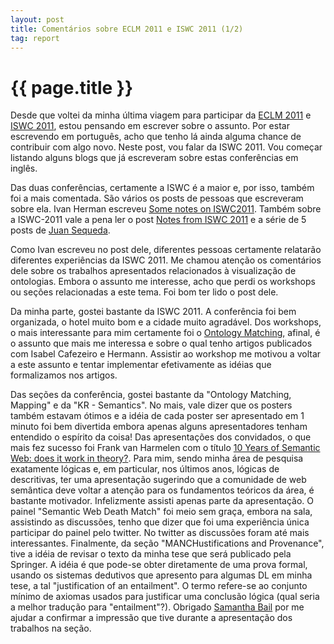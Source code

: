 ```yaml
---
layout: post
title: Comentários sobre ECLM 2011 e ISWC 2011 (1/2)
tag: report
---
```


{{ page.title }}
================

Desde que voltei da minha última viagem para participar da
[ECLM 2011](http://weitz.de/eclm2011/) e
[ISWC 2011](http://iswc2011.semanticweb.org/), estou pensando em
escrever sobre o assunto. Por estar escrevendo em português, acho que
tenho lá ainda alguma chance de contribuir com algo novo. Neste post,
vou falar da ISWC 2011. Vou começar listando alguns blogs que já
escreveram sobre estas conferências em inglês.

Das duas conferências, certamente a ISWC é a maior e, por isso, também
foi a mais comentada. São vários os posts de pessoas que escreveram
sobre ela. Ivan Herman escreveu
[Some notes on ISWC2011](http://ivan-herman.name/2011/11/02/some-notes-on-iswc2011.../).
Também sobre a ISWC-2011 vale a pena ler o post
[Notes from ISWC 2011](http://blog.phenoscape.org/2011/11/03/notes-from-iswc-2011/)
e a série de 5 posts de
[Juan Sequeda](http://semanticweb.com/report-from-day-1-at-iswc_b24150).

Como Ivan escreveu no post dele, diferentes pessoas certamente
relatarão diferentes experiências da ISWC 2011. Me chamou atenção os
comentários dele sobre os trabalhos apresentados relacionados à
visualização de ontologias. Embora o assunto me interesse, acho que
perdi os workshops ou seções relacionadas a este tema. Foi bom ter
lido o post dele.

Da minha parte, gostei bastante da ISWC 2011. A conferência foi bem
organizada, o hotel muito bom e a cidade muito agradável. Dos
workshops, o mais interessante para mim certamente foi o
[Ontology Matching](http://www.om2011.ontologymatching.org/), afinal,
é o assunto que mais me interessa e sobre o qual tenho artigos
publicados com Isabel Cafezeiro e Hermann. Assistir ao workshop me
motivou a voltar a este assunto e tentar implementar efetivamente as
idéias que formalizamos nos artigos. 

Das seções da conferência, gostei bastante da "Ontology Matching,
Mapping" e da "KR - Semantics". No mais, vale dizer que os posters
também estavam ótimos e a idéia de cada poster ser apresentado em 1
minuto foi bem divertida embora apenas alguns apresentadores tenham
entendido o espírito da coisa! Das apresentações dos convidados, o que
mais fez sucesso foi Frank van Harmelen com o título
[10 Years of Semantic Web: does it work in theory?](http://www.cs.vu.nl/~frankh/spool/ISWC2011Keynote/).
Para mim, sendo minha área de pesquisa exatamente lógicas e, em
particular, nos últimos anos, lógicas de descritivas, ter uma
apresentação sugerindo que a comunidade de web semântica deve voltar a
atenção para os fundamentos teóricos da área, é bastante motivador.
Infelizmente assisti apenas parte da apresentação. O painel "Semantic
Web Death Match" foi meio sem graça, embora na sala, assistindo as
discussões, tenho que dizer que foi uma experiência única participar
do painel pelo twitter. No twitter as discussões foram até mais
interessantes. Finalmente, da seção "MANCHustifications and
Provenance", tive a idéia de revisar o texto da minha tese que será
publicado pela Springer. A idéia é que pode-se obter diretamente de
uma prova formal, usando os sistemas dedutivos que apresento para
algumas DL em minha tese, a tal "justification of an entailment". O
termo refere-se ao conjunto mínimo de axiomas usados para justificar
uma conclusão lógica (qual seria a melhor tradução para
"entailment"?). Obrigado
[Samantha Bail](http://manchester.academia.edu/SamanthaBail) por me
ajudar a confirmar a impressão que tive durante a apresentação dos
trabalhos na seção.

